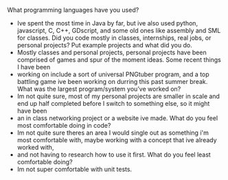 What programming languages have you used?
  - Ive spent the most time in Java by far, but ive also used python, javascript, C, C++, GDscript, and some old ones like assembly and SML for classes.
Did you code mostly in classes, internships, real jobs, or personal projects? Put example projects and what did you do.
  - Mostly classes and personal projects, personal projects have been comprised of games and spur of the moment ideas. Some recent things I have been
  - working on include a sort of universal PNGtuber program, and a top battling game ive been working on durring this past summer break.
What was the largest program/system you’ve worked on?
  - Im not quite sure, most of my personal projects are smaller in scale and end up half completed before I switch to something else, so it might have been
  - an in class networking project or a website ive made.
What do you feel most comfortable doing in code?
  - Im not quite sure theres an area I would single out as something i'm most comfortable with, maybe working with a concept that ive already worked with,
  - and not having to research how to use it first.
What do you feel least comfortable doing?
  - Im not super comfortable with unit tests.

